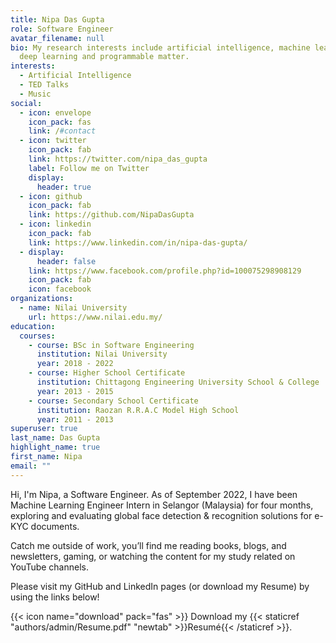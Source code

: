 ```yaml
---
title: Nipa Das Gupta
role: Software Engineer
avatar_filename: null
bio: My research interests include artificial intelligence, machine learning,
  deep learning and programmable matter.
interests:
  - Artificial Intelligence
  - TED Talks
  - Music
social:
  - icon: envelope
    icon_pack: fas
    link: /#contact
  - icon: twitter
    icon_pack: fab
    link: https://twitter.com/nipa_das_gupta
    label: Follow me on Twitter
    display:
      header: true
  - icon: github
    icon_pack: fab
    link: https://github.com/NipaDasGupta
  - icon: linkedin
    icon_pack: fab
    link: https://www.linkedin.com/in/nipa-das-gupta/
  - display:
      header: false
    link: https://www.facebook.com/profile.php?id=100075298908129
    icon_pack: fab
    icon: facebook
organizations:
  - name: Nilai University
    url: https://www.nilai.edu.my/
education:
  courses:
    - course: BSc in Software Engineering
      institution: Nilai University
      year: 2018 - 2022
    - course: Higher School Certificate
      institution: Chittagong Engineering University School & College
      year: 2013 - 2015
    - course: Secondary School Certificate
      institution: Raozan R.R.A.C Model High School
      year: 2011 - 2013
superuser: true
last_name: Das Gupta
highlight_name: true
first_name: Nipa
email: ""
---
```

Hi, I'm Nipa, a Software Engineer. As of September 2022, I have been Machine Learning Engineer Intern in Selangor (Malaysia) for four months, exploring and evaluating global face detection & recognition solutions for e-KYC documents.

Catch me outside of work, you’ll find me reading books, blogs, and newsletters, gaming, or watching the content for my study related on YouTube channels.

Please visit my GitHub and LinkedIn pages (or download my Resume) by using the links below!

{{< icon name="download" pack="fas" >}} Download my {{< staticref "authors/admin/Resume.pdf" "newtab" >}}Resumé{{< /staticref >}}.

